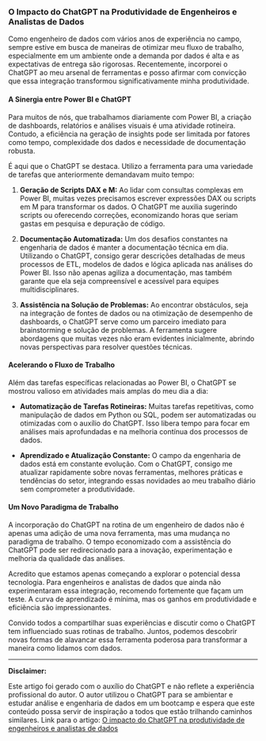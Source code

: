 
### O Impacto do ChatGPT na Produtividade de Engenheiros e Analistas de Dados

Como engenheiro de dados com vários anos de experiência no campo, sempre estive em busca de maneiras de otimizar meu fluxo de trabalho, especialmente em um ambiente onde a demanda por dados é alta e as expectativas de entrega são rigorosas. Recentemente, incorporei o ChatGPT ao meu arsenal de ferramentas e posso afirmar com convicção que essa integração transformou significativamente minha produtividade.

#### A Sinergia entre Power BI e ChatGPT

Para muitos de nós, que trabalhamos diariamente com Power BI, a criação de dashboards, relatórios e análises visuais é uma atividade rotineira. Contudo, a eficiência na geração de insights pode ser limitada por fatores como tempo, complexidade dos dados e necessidade de documentação robusta.

É aqui que o ChatGPT se destaca. Utilizo a ferramenta para uma variedade de tarefas que anteriormente demandavam muito tempo:

1. **Geração de Scripts DAX e M:** Ao lidar com consultas complexas em Power BI, muitas vezes precisamos escrever expressões DAX ou scripts em M para transformar os dados. O ChatGPT me auxilia sugerindo scripts ou oferecendo correções, economizando horas que seriam gastas em pesquisa e depuração de código.

2. **Documentação Automatizada:** Um dos desafios constantes na engenharia de dados é manter a documentação técnica em dia. Utilizando o ChatGPT, consigo gerar descrições detalhadas de meus processos de ETL, modelos de dados e lógica aplicada nas análises do Power BI. Isso não apenas agiliza a documentação, mas também garante que ela seja compreensível e acessível para equipes multidisciplinares.

3. **Assistência na Solução de Problemas:** Ao encontrar obstáculos, seja na integração de fontes de dados ou na otimização de desempenho de dashboards, o ChatGPT serve como um parceiro imediato para brainstorming e solução de problemas. A ferramenta sugere abordagens que muitas vezes não eram evidentes inicialmente, abrindo novas perspectivas para resolver questões técnicas.

#### Acelerando o Fluxo de Trabalho

Além das tarefas específicas relacionadas ao Power BI, o ChatGPT se mostrou valioso em atividades mais amplas do meu dia a dia:

- **Automatização de Tarefas Rotineiras:** Muitas tarefas repetitivas, como manipulação de dados em Python ou SQL, podem ser automatizadas ou otimizadas com o auxílio do ChatGPT. Isso libera tempo para focar em análises mais aprofundadas e na melhoria contínua dos processos de dados.

- **Aprendizado e Atualização Constante:** O campo da engenharia de dados está em constante evolução. Com o ChatGPT, consigo me atualizar rapidamente sobre novas ferramentas, melhores práticas e tendências do setor, integrando essas novidades ao meu trabalho diário sem comprometer a produtividade.

#### Um Novo Paradigma de Trabalho

A incorporação do ChatGPT na rotina de um engenheiro de dados não é apenas uma adição de uma nova ferramenta, mas uma mudança no paradigma de trabalho. O tempo economizado com a assistência do ChatGPT pode ser redirecionado para a inovação, experimentação e melhoria da qualidade das análises.

Acredito que estamos apenas começando a explorar o potencial dessa tecnologia. Para engenheiros e analistas de dados que ainda não experimentaram essa integração, recomendo fortemente que façam um teste. A curva de aprendizado é mínima, mas os ganhos em produtividade e eficiência são impressionantes.

Convido todos a compartilhar suas experiências e discutir como o ChatGPT tem influenciado suas rotinas de trabalho. Juntos, podemos descobrir novas formas de alavancar essa ferramenta poderosa para transformar a maneira como lidamos com dados.

---

**Disclaimer:** 

Este artigo foi gerado com o auxílio do ChatGPT e não reflete a experiência profissional do autor. O autor utilizou o ChatGPT para se ambientar e estudar análise e engenharia de dados em um bootcamp e espera que este conteúdo possa servir de inspiração a todos que estão trilhando caminhos similares.
Link para o artigo:
[O impacto do ChatGPT na produtividade de engenheiros e analistas de dados](https://web.dio.me/topics/o-impacto-do-chatgpt-na-produtividade-de-engenheiros-e-analistas-de-dados?back=%2Ftrack%2Fengenharia-dados-python&order=undefined&page=1&search=&tab=forum&track_id=953ab0a9-6d55-4e00-ab7f-5ed855d288ca)

